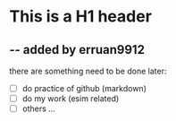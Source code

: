 # This is a H1 header
## -- added by erruan9912

there are something need to be done later:
- [ ] do practice of github (markdown)
- [ ] do my work (esim related)
- [ ] others ...
